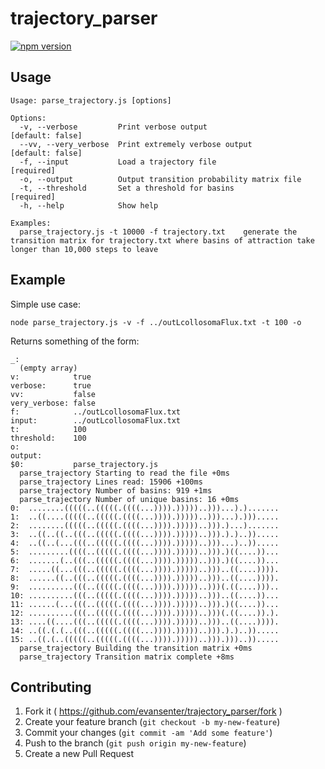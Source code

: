 # trajectory_parser

[![npm version](https://badge.fury.io/js/trajectory_parser.svg)](http://badge.fury.io/js/trajectory_parser)

## Usage

    Usage: parse_trajectory.js [options]

    Options:
      -v, --verbose         Print verbose output                       [default: false]
      --vv, --very_verbose  Print extremely verbose output             [default: false]
      -f, --input           Load a trajectory file                     [required]
      -o, --output          Output transition probability matrix file
      -t, --threshold       Set a threshold for basins                 [required]
      -h, --help            Show help                                

    Examples:
      parse_trajectory.js -t 10000 -f trajectory.txt    generate the transition matrix for trajectory.txt where basins of attraction take longer than 10,000 steps to leave

## Example

Simple use case:

    node parse_trajectory.js -v -f ../outLcollosomaFlux.txt -t 100 -o
    
Returns something of the form:
    
    _: 
      (empty array)
    v:            true
    verbose:      true
    vv:           false
    very_verbose: false
    f:            ../outLcollosomaFlux.txt
    input:        ../outLcollosomaFlux.txt
    t:            100
    threshold:    100
    o:            
    output:       
    $0:           parse_trajectory.js
      parse_trajectory Starting to read the file +0ms
      parse_trajectory Lines read: 15906 +100ms
      parse_trajectory Number of basins: 919 +1ms
      parse_trajectory Number of unique basins: 16 +0ms
    0:  ........(((((..(((((.((((...)))).)))))..)))...).).......
    1:  ..((....(((((..(((((.((((...)))).)))))..)))...).))).....
    2:  ........(((((..(((((.((((...)))).)))))..))).)...).......
    3:  ..((..((..(((..(((((.((((...)))).)))))..))).).)..)).....
    4:  ..((..(...(((..(((((.((((...)))).)))))..)))...)..)).....
    5:  .........((((..(((((.((((...)))).)))))..))).)((....))...
    6:  .......(..(((..(((((.((((...)))).)))))..))).)((....))...
    7:  .....((...(((..(((((.((((...)))).)))))..)))..((....)))).
    8:  ......((..(((..(((((.((((...)))).)))))..)))..((....)))).
    9:  ..........(((..(((((.((((...)))).)))))..)))(.((....)))..
    10: ..........(((..(((((.((((...)))).)))))..)))..((....))...
    11: ......(...(((..(((((.((((...)))).)))))..))).)((....))...
    12: ..........(((..(((((.((((...)))).)))))..)))(.((....)).).
    13: ....((....(((..(((((.((((...)))).)))))..)))..((....)))).
    14: ..((.(.(..(((..(((((.((((...)))).)))))..))).).)..)).....
    15: ..((.(..(((((..(((((.((((...)))).)))))..))).)))..)).....
      parse_trajectory Building the transition matrix +0ms
      parse_trajectory Transition matrix complete +8ms

## Contributing

1. Fork it ( https://github.com/evansenter/trajectory_parser/fork )
2. Create your feature branch (`git checkout -b my-new-feature`)
3. Commit your changes (`git commit -am 'Add some feature'`)
4. Push to the branch (`git push origin my-new-feature`)
5. Create a new Pull Request